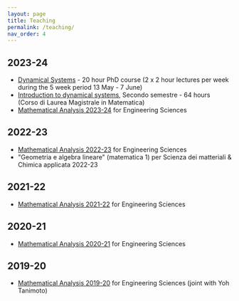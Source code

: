 ```yaml
---
layout: page
title: Teaching
permalink: /teaching/
nav_order: 4
---
```


## 2023-24

- [Dynamical Systems](/pages/ds-course-2024) - 20 hour PhD course (2 x 2 hour lectures per week during the 5 week period 13 May - 7 June)
- [Introduction to dynamical systems](https://www.mat.uniroma2.it/butterley/DS-intro/), Secondo semestre - 64 hours (Corso di Laurea Magistrale in Matematica) 
- [Mathematical Analysis 2023-24](https://www.mat.uniroma2.it/butterley/MA2/) for Engineering Sciences

## 2022-23

- [Mathematical Analysis 2022-23](https://www.mat.uniroma2.it/butterley/archive/2022/MA2/) for Engineering Sciences
- "Geometria e algebra lineare" (matematica 1) per Scienza dei matteriali & Chimica applicata 2022-23

## 2021-22

- [Mathematical Analysis 2021-22](https://www.mat.uniroma2.it/butterley/archive/2021/MA2/) for Engineering Sciences

## 2020-21

- [Mathematical Analysis 2020-21](https://www.mat.uniroma2.it/butterley/archive/2020/MA2/) for Engineering Sciences

## 2019-20

- [Mathematical Analysis 2019-20](https://www.mat.uniroma2.it/butterley/archive/2019/MA2/) for Engineering Sciences (joint with Yoh Tanimoto)
